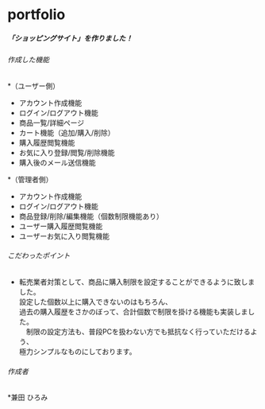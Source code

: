 # portfolio
##### 「ショッピングサイト」を作りました！

###### 作成した機能
*（ユーザー側）
* アカウント作成機能
* ログイン/ログアウト機能
* 商品一覧/詳細ページ
* カート機能（追加/購入/削除）
* 購入履歴閲覧機能
* お気に入り登録/閲覧/削除機能
* 購入後のメール送信機能

*（管理者側）
* アカウント作成機能
* ログイン/ログアウト機能
* 商品登録/削除/編集機能（個数制限機能あり）
* ユーザー購入履歴閲覧機能
* ユーザーお気に入り閲覧機能


###### こだわったポイント
* 転売業者対策として、商品に購入制限を設定することができるように致しました。  
  設定した個数以上に購入できないのはもちろん、  
  過去の購入履歴をさかのぼって、合計個数で制限を掛ける機能も実装しました。  
　制限の設定方法も、普段PCを扱わない方でも抵抗なく行っていただけるよう、  
  極力シンプルなものにしております。


###### 作成者
*兼田 ひろみ
